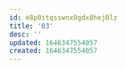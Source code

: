 ```yaml
---
id: e8p0itqsswnx0gdx8hej0lz
title: '03'
desc: ''
updated: 1646347554057
created: 1646347554057
---
```


